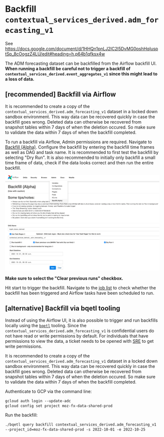 # Backfill `contextual_services_derived.adm_forecasting_v1`

See https://docs.google.com/document/d/1HHQn1pnLJ2IC2l5DvMG0pshHqIusptSp_8cOogzZ4LU/edit#heading=h.p64b1qfksx4w

The ADM forecasting dataset can be backfilled from the Airflow backfill UI. 
**When running a backfill be careful not to trigger a backfill of `contextual_services_derived.event_aggregates_v1` since this might lead to a loss of data.**

## [recommended] Backfill via Airflow

It is recommended to create a copy of the `contextual_services_derived.adm_forecasting_v1` dataset in a locked down sandbox environment. This way data can be recovered quickly in case the backfill goes wrong.
Deleted data can otherwise be recovered from snapshot tables within 7 days of when the deletion occured. So make sure to validate the data within 7 days of when the backfill completed.

To run a backfill via Airflow, Admin permissions are required.
Navigate to [Backfill (Alpha)](https://workflow.telemetry.mozilla.org/admin/backfill/).
Configure the backfill by entering the backfill time frames as well as DAG and task name. It is recommended to first test the backfill by selecting "Dry Run".
It is also recommended to initially only backfill a small time frame of data, check if the data looks correct and then run the entire backfill.

![Airflow Backfill UI](airflow_backfill.png)

**Make sure to select the "Clear previous runs" checkbox.**

Hit start to trigger the backfill. Navigate to the [job list](https://workflow.telemetry.mozilla.org/job/list/) to check whether the backfill has been triggered and Airflow tasks have been scheduled to run.

## [alternative] Backfill via bqetl tooling

Instead of using the Airflow UI, it is also possible to trigger and run backfills locally using the [`bqetl`](https://github.com/mozilla/bigquery-etl#installing-bqetl) tooling. Since the `contextual_services_derived.adm_forecasting_v1` is confidential users do not have read or write permissions by default. For individuals that have permissions to view the data, a ticket needs to be opened with [SRE](https://mozilla-hub.atlassian.net/jira/software/c/projects/DSRE/issues/) to get write permissions.

It is recommended to create a copy of the `contextual_services_derived.adm_forecasting_v1` dataset in a locked down sandbox environment. This way data can be recovered quickly in case the backfill goes wrong.
Deleted data can otherwise be recovered from snapshot tables within 7 days of when the deletion occured. So make sure to validate the data within 7 days of when the backfill completed.

Authenticate to GCP via the command line: 

```
gcloud auth login --update-adc
gcloud config set project moz-fx-data-shared-prod
```

Run the backfill:

```
./bqetl query backfill contextual_services_derived.adm_forecasting_v1 --project_id=moz-fx-data-shared-prod -s 2022-10-01 -e 2022-10-25
```

